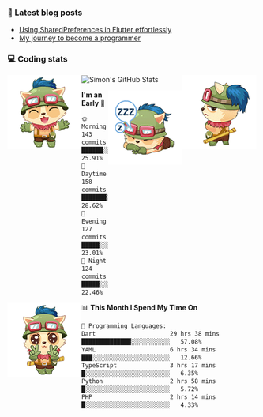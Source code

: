 ### 📘 Latest blog posts

<!-- BLOG-POST-LIST:START -->
- [Using SharedPreferences in Flutter effortlessly](http://blog.codingteemo.me/2020/07/15/Using-SharedPreferences-in-Flutter-effortlessly/)
- [My journey to become a programmer](http://blog.codingteemo.me/2018/07/14/My-journey-to-become-a-programmer/)
<!-- BLOG-POST-LIST:END -->

### 💻 Coding stats
<img align="right" src="https://raw.githubusercontent.com/simonpham/simonpham/master/assets/images/6kiur.gif" >


<img align="left" src="https://raw.githubusercontent.com/simonpham/simonpham/master/assets/images/5kiur.gif" >

![Simon's GitHub Stats](https://github-readme-stats-obu2qdcs2.vercel.app/api?username=simonpham)

<img align="right" src="https://raw.githubusercontent.com/simonpham/simonpham/master/assets/images/4kiur.gif" >

<!--START_SECTION:waka-->
**I'm an Early 🐤** 

```text
🌞 Morning    143 commits    ██████░░░░░░░░░░░░░░░░░░░   25.91% 
🌆 Daytime    158 commits    ███████░░░░░░░░░░░░░░░░░░   28.62% 
🌃 Evening    127 commits    █████░░░░░░░░░░░░░░░░░░░░   23.01% 
🌙 Night      124 commits    █████░░░░░░░░░░░░░░░░░░░░   22.46%

```


<img align="left" src="https://raw.githubusercontent.com/simonpham/simonpham/master/assets/images/19kiur.gif" >📊 **This Month I Spend My Time On** 

```text
💬 Programming Languages: 
Dart                     29 hrs 38 mins      ██████████████░░░░░░░░░░░   57.08% 
YAML                     6 hrs 34 mins       ███░░░░░░░░░░░░░░░░░░░░░░   12.66% 
TypeScript               3 hrs 17 mins       █░░░░░░░░░░░░░░░░░░░░░░░░   6.35% 
Python                   2 hrs 58 mins       █░░░░░░░░░░░░░░░░░░░░░░░░   5.72% 
PHP                      2 hrs 14 mins       █░░░░░░░░░░░░░░░░░░░░░░░░   4.33%

```


<!--END_SECTION:waka-->
